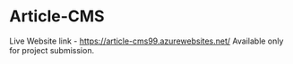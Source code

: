 # Article-CMS

Live Website link - https://article-cms99.azurewebsites.net/ Available only for project submission.
